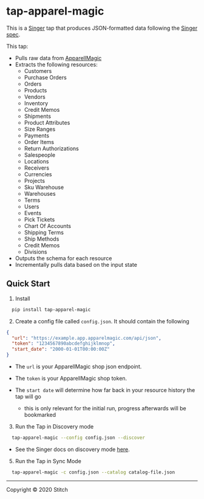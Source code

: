 # tap-apparel-magic

This is a [Singer](https://singer.io) tap that produces JSON-formatted data
following the [Singer
spec](https://github.com/singer-io/getting-started/blob/master/SPEC.md).

This tap:

- Pulls raw data from [ApparellMagic](https://apparelmagic.com)
- Extracts the following resources:
  - Customers
  - Purchase Orders
  - Orders
  - Products
  - Vendors
  - Inventory
  - Credit Memos
  - Shipments
  - Product Attributes
  - Size Ranges
  - Payments
  - Order Items
  - Return Authorizations
  - Salespeople
  - Locations
  - Receivers
  - Currencies
  - Projects
  - Sku Warehouse
  - Warehouses
  - Terms
  - Users
  - Events
  - Pick Tickets
  - Chart Of Accounts
  - Shipping Terms
  - Ship Methods
  - Credit Memos
  - Divisions
- Outputs the schema for each resource
- Incrementally pulls data based on the input state


## Quick Start 

1. Install

```sh
  pip install tap-apparel-magic
```

2. Create a config file called `config.json`. It should contain the following

```json
{
  "url": "https://example.app.apparelmagic.com/api/json",
  "token": "1234567890abcdefghijklmnop",
  "start_date": "2000-01-01T00:00:00Z"
}
```

- The `url` is your ApparellMagic shop json endpoint.

- The `token` is your ApparellMagic shop token.

- The `start date` will determine how far back in your resource history the tap will go
  - this is only relevant for the initial run, progress afterwards will be bookmarked

3. Run the Tap in Discovery mode

```sh
  tap-apparel-magic --config config.json --discover
```

- See the Singer docs on discovery mode [here](https://github.com/singer-io/getting-started/blob/master/docs/DISCOVERY_MODE.md#discovery-mode).

5. Run the Tap in Sync Mode
```sh
  tap-apparel-magic -c config.json --catalog catalog-file.json
```

---

Copyright &copy; 2020 Stitch
